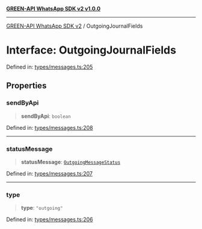 [**GREEN-API WhatsApp SDK v2 v1.0.0**](../README.md)

***

[GREEN-API WhatsApp SDK v2](../globals.md) / OutgoingJournalFields

# Interface: OutgoingJournalFields

Defined in: [types/messages.ts:205](https://github.com/green-api/whatsapp-api-client-js-v2/blob/6c31521abaa4e85365f3538298181cae99417bce/src/types/messages.ts#L205)

## Properties

### sendByApi

> **sendByApi**: `boolean`

Defined in: [types/messages.ts:208](https://github.com/green-api/whatsapp-api-client-js-v2/blob/6c31521abaa4e85365f3538298181cae99417bce/src/types/messages.ts#L208)

***

### statusMessage

> **statusMessage**: [`OutgoingMessageStatus`](../type-aliases/OutgoingMessageStatus.md)

Defined in: [types/messages.ts:207](https://github.com/green-api/whatsapp-api-client-js-v2/blob/6c31521abaa4e85365f3538298181cae99417bce/src/types/messages.ts#L207)

***

### type

> **type**: `"outgoing"`

Defined in: [types/messages.ts:206](https://github.com/green-api/whatsapp-api-client-js-v2/blob/6c31521abaa4e85365f3538298181cae99417bce/src/types/messages.ts#L206)
